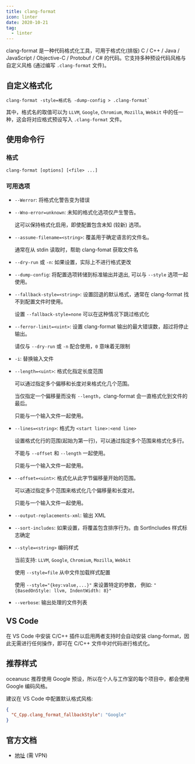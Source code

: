 ```yaml
---
title: clang-format
icon: linter
date: 2020-10-21
tag:
  - linter
---
```


clang-format 是一种代码格式化工具，可用于格式化(排版) C / C++ / Java / JavaScript / Objective-C / Protobuf / C# 的代码。它支持多种预设代码风格与自定义风格 (通过编写 `.clang-format` 文件)。

<!-- more -->

## 自定义格式化

```shell
clang-format -style=格式名 -dump-config > .clang-format`
```

其中，格式名的取值可以为 `LLVM`, `Google`, `Chromium`, `Mozilla`, `Webkit` 中的任一种，这会将对应格式预设写入 `.clang-format` 文件。

## 使用命令行

### 格式

```shell
clang-format [options] [<file> ...]
```

### 可用选项

- `--Werror`: 将格式化警告变为错误
- `--Wno-error=unknown`: 未知的格式化选项仅产生警告。

  这可以保持格式化启用，即使配置包含未知 (较新) 选项。

- `--assume-filename=<string>`: 覆盖用于确定语言的文件名。

  通常在从 stdin 读取时，帮助 clang-fomat 获取文件名

- `--dry-run` 或 `-n`: 如果设置，实际上不进行格式更改
- `--dump-config`: 将配置选项转储到标准输出并退出, 可以与 `--style` 选项一起使用。

- `--fallback-style=<string>`: 设置回退的默认格式，通常在 clang-format 找不到配置文件时使用。

  设置 `--fallback-style=none` 可以在这种情况下跳过格式化

- `--ferror-limit=<uint>`: 设置 clang-format 输出的最大错误数，超过将停止输出。

  请仅与 `--dry-run` 或 `-n` 配合使用，`0` 意味着无限制

- `-i`: 替换输入文件

- `--length=<uint>`: 格式化指定长度范围

  可以通过指定多个偏移和长度对来格式化几个范围。

  当仅指定一个偏移量而没有 `--length`，clang-format 会一直格式化到文件的最后。

  只能与一个输入文件一起使用。

- `--lines=<string>`: 格式为 `<start line>:<end line>`

  设置格式化行的范围(起始为第一行)，可以通过指定多个范围来格式化多行。

  不能与 `--offset` 和 `--length` 一起使用。

  只能与一个输入文件一起使用。

- `--offset=<uint>`: 格式化从此字节偏移量开始的范围。

  可以通过指定多个范围来格式化几个偏移量和长度对。

  只能与一个输入文件一起使用。

- `--output-replacements-xml`: 输出 XML

- `--sort-includes`: 如果设置，将覆盖包含排序行为。由 SortIncludes 样式标志确定

- `--style=<string>` 编码样式

  当前支持: `LLVM`, `Google`, `Chromium`, `Mozilla`, `Webkit`

  使用 `--style=file` 从中文件加载样式配置

  使用 `--style="{key:value,...}"` 来设置特定的参数，
  例如: `"{BasedOnStyle: llvm, IndentWidth: 8}"`

- `--verbose`: 输出处理的文件列表

## VS Code

在 VS Code 中安装 C/C++ 插件以启用两者支持时会自动安装 clang-format，因此无需进行任何操作，即可在 C/C++ 文件中对代码进行格式化。

## 推荐样式

oceanusc 推荐使用 Google 预设，所以在个人与工作室的每个项目中，都会使用 Google 编码风格。

建议在 VS Code 中配置默认格式风格:

```json
{
  "C_Cpp.clang_format_fallbackStyle": "Google"
}
```

## 官方文档

- [地址](http://clang.llvm.org/docs/ClangFormat.html) (需 VPN)

